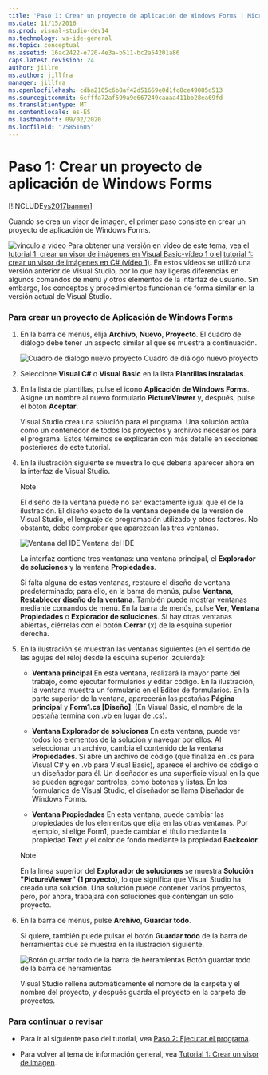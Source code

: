 ```yaml
---
title: 'Paso 1: Crear un proyecto de aplicación de Windows Forms | Microsoft Docs'
ms.date: 11/15/2016
ms.prod: visual-studio-dev14
ms.technology: vs-ide-general
ms.topic: conceptual
ms.assetid: 16ac2422-e720-4e3a-b511-bc2a54201a86
caps.latest.revision: 24
author: jillre
ms.author: jillfra
manager: jillfra
ms.openlocfilehash: cdba2105c6b8af42d51669e0d1fc8ce49085d513
ms.sourcegitcommit: 6cfffa72af599a9d667249caaaa411bb28ea69fd
ms.translationtype: MT
ms.contentlocale: es-ES
ms.lasthandoff: 09/02/2020
ms.locfileid: "75851605"
---
```

# <a name="step-1-create-a-windows-forms-application-project"></a>Paso 1: Crear un proyecto de aplicación de Windows Forms
[!INCLUDE[vs2017banner](../includes/vs2017banner.md)]

Cuando se crea un visor de imagen, el primer paso consiste en crear un proyecto de aplicación de Windows Forms.

 ![vínculo a vídeo](../data-tools/media/playvideo.gif "PlayVideo") Para obtener una versión en vídeo de este tema, vea el [tutorial 1: crear un visor de imágenes en Visual Basic-vídeo 1 o el](https://msdn.microsoft.com/vbasic/gg315352.aspx) [tutorial 1: crear un visor de imágenes en C# (vídeo 1)](https://msdn.microsoft.com/vcsharp/gg278409.aspx). En estos vídeos se utilizó una versión anterior de Visual Studio, por lo que hay ligeras diferencias en algunos comandos de menú y otros elementos de la interfaz de usuario. Sin embargo, los conceptos y procedimientos funcionan de forma similar en la versión actual de Visual Studio.

### <a name="to-create-a-windows-forms-application-project"></a>Para crear un proyecto de Aplicación de Windows Forms

1. En la barra de menús, elija **Archivo**, **Nuevo**, **Proyecto**. El cuadro de diálogo debe tener un aspecto similar al que se muestra a continuación.

     ![Cuadro de diálogo nuevo proyecto](../ide/media/newprojectdialogcallouts.png "NewProjectDialogCallouts") Cuadro de diálogo nuevo proyecto

2. Seleccione **Visual C#** o **Visual Basic** en la lista **Plantillas instaladas**.

3. En la lista de plantillas, pulse el icono **Aplicación de Windows Forms**. Asigne un nombre al nuevo formulario **PictureViewer** y, después, pulse el botón **Aceptar**.

     Visual Studio crea una solución para el programa. Una solución actúa como un contenedor de todos los proyectos y archivos necesarios para el programa. Estos términos se explicarán con más detalle en secciones posteriores de este tutorial.

4. En la ilustración siguiente se muestra lo que debería aparecer ahora en la interfaz de Visual Studio.

    > [!NOTE]
    > El diseño de la ventana puede no ser exactamente igual que el de la ilustración. El diseño exacto de la ventana depende de la versión de Visual Studio, el lenguaje de programación utilizado y otros factores. No obstante, debe comprobar que aparezcan las tres ventanas.

     ![Ventana del IDE](../ide/media/express-ideoverview-visio.png "Express_IDEOverview_Visio") Ventana del IDE

     La interfaz contiene tres ventanas: una ventana principal, el **Explorador de soluciones** y la ventana **Propiedades**.

     Si falta alguna de estas ventanas, restaure el diseño de ventana predeterminado; para ello, en la barra de menús, pulse **Ventana**, **Restablecer diseño de la ventana**. También puede mostrar ventanas mediante comandos de menú. En la barra de menús, pulse **Ver**, **Ventana Propiedades** o **Explorador de soluciones**. Si hay otras ventanas abiertas, ciérrelas con el botón **Cerrar** (x) de la esquina superior derecha.

5. En la ilustración se muestran las ventanas siguientes (en el sentido de las agujas del reloj desde la esquina superior izquierda):

    - **Ventana principal** En esta ventana, realizará la mayor parte del trabajo, como ejecutar formularios y editar código. En la ilustración, la ventana muestra un formulario en el Editor de formularios. En la parte superior de la ventana, aparecerán las pestañas **Página principal** y **Form1.cs [Diseño]**. (En Visual Basic, el nombre de la pestaña termina con .vb en lugar de .cs).

    - **Ventana Explorador de soluciones** En esta ventana, puede ver todos los elementos de la solución y navegar por ellos. Al seleccionar un archivo, cambia el contenido de la ventana **Propiedades**. Si abre un archivo de código (que finaliza en .cs para Visual C# y en .vb para Visual Basic), aparece el archivo de código o un diseñador para él. Un diseñador es una superficie visual en la que se pueden agregar controles, como botones y listas. En los formularios de Visual Studio, el diseñador se llama Diseñador de Windows Forms.

    - **Ventana Propiedades** En esta ventana, puede cambiar las propiedades de los elementos que elija en las otras ventanas. Por ejemplo, si elige Form1, puede cambiar el título mediante la propiedad **Text** y el color de fondo mediante la propiedad **Backcolor**.

    > [!NOTE]
    > En la línea superior del **Explorador de soluciones** se muestra **Solución "PictureViewer" (1 proyecto)**, lo que significa que Visual Studio ha creado una solución. Una solución puede contener varios proyectos, pero, por ahora, trabajará con soluciones que contengan un solo proyecto.

6. En la barra de menús, pulse **Archivo**, **Guardar todo**.

     Si quiere, también puede pulsar el botón **Guardar todo** de la barra de herramientas que se muestra en la ilustración siguiente.

     ![Botón guardar todo](../ide/media/express-iconsaveall.png "Express_IconSaveAll") de la barra de herramientas Botón guardar todo de la barra de herramientas

     Visual Studio rellena automáticamente el nombre de la carpeta y el nombre del proyecto, y después guarda el proyecto en la carpeta de proyectos.

### <a name="to-continue-or-review"></a>Para continuar o revisar

- Para ir al siguiente paso del tutorial, vea [Paso 2: Ejecutar el programa](../ide/step-2-run-your-program.md).

- Para volver al tema de información general, vea [Tutorial 1: Crear un visor de imagen](../ide/tutorial-1-create-a-picture-viewer.md).
